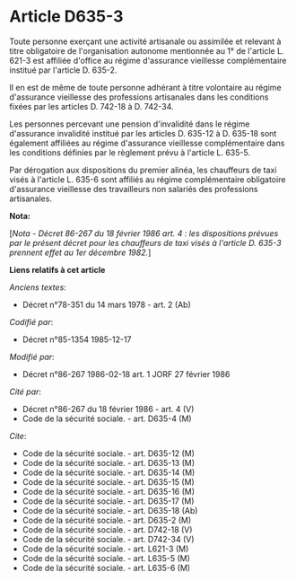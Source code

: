 # Article D635-3

Toute personne exerçant une activité artisanale ou assimilée et relevant à titre obligatoire de l'organisation autonome
mentionnée au 1° de l'article L. 621-3 est affiliée d'office au régime d'assurance vieillesse complémentaire institué par
l'article D. 635-2.

Il en est de même de toute personne adhérant à titre volontaire au régime d'assurance vieillesse des professions artisanales
dans les conditions fixées par les articles D. 742-18 à D. 742-34. 

Les personnes percevant une pension d'invalidité dans le régime d'assurance invalidité institué par les articles D. 635-12 à
D. 635-18 sont également affiliées au régime d'assurance vieillesse complémentaire dans les conditions définies par le
règlement prévu à l'article L. 635-5. 

Par dérogation aux dispositions du premier alinéa, les chauffeurs de taxi visés à l'article L. 635-6 sont affiliés au régime
complémentaire obligatoire d'assurance vieillesse des travailleurs non salariés des professions artisanales.

**Nota:**

[*Nota - Décret 86-267 du 18 février 1986 art. 4 : les dispositions prévues par le présent décret pour les chauffeurs de taxi
visés à l'article D. 635-3 prennent effet au 1er décembre 1982.*]

**Liens relatifs à cet article**

_Anciens textes_:

  - Décret n°78-351 du 14 mars 1978 - art. 2 (Ab)

_Codifié par_:

  - Décret n°85-1354 1985-12-17

_Modifié par_:

  - Décret n°86-267 1986-02-18 art. 1 JORF 27 février 1986

_Cité par_:

  - Décret n°86-267 du 18 février 1986 - art. 4 (V)
  - Code de la sécurité sociale. - art. D635-4 (M)

_Cite_:

  - Code de la sécurité sociale. - art. D635-12 (M)
  - Code de la sécurité sociale. - art. D635-13 (M)
  - Code de la sécurité sociale. - art. D635-14 (M)
  - Code de la sécurité sociale. - art. D635-15 (M)
  - Code de la sécurité sociale. - art. D635-16 (M)
  - Code de la sécurité sociale. - art. D635-17 (M)
  - Code de la sécurité sociale. - art. D635-18 (Ab)
  - Code de la sécurité sociale. - art. D635-2 (M)
  - Code de la sécurité sociale. - art. D742-18 (V)
  - Code de la sécurité sociale. - art. D742-34 (V)
  - Code de la sécurité sociale. - art. L621-3 (M)
  - Code de la sécurité sociale. - art. L635-5 (M)
  - Code de la sécurité sociale. - art. L635-6 (M)
